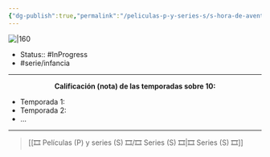 ```yaml
---
{"dg-publish":true,"permalink":"/peliculas-p-y-series-s/s-hora-de-aventuras/"}
---
```



![|160](https://m.media-amazon.com/images/M/MV5BMGFkNGY4NGMtZjY0NC00YTI0LThiZjMtMjBmZGMzOGU3YTdmXkEyXkFqcGdeQXVyMTM0NTUzNDIy._V1_SX300.jpg)

- Status:: #InProgress  
- #serie/infancia 

---

**<center>Calificación (nota) de las temporadas sobre 10:</center>**

- Temporada 1: 
- Temporada 2: 
- ...

---

> [[🎞️ Películas (P) y series (S) 🎞️/🎞️ Series (S) 🎞️\|🎞️ Series (S) 🎞️]]